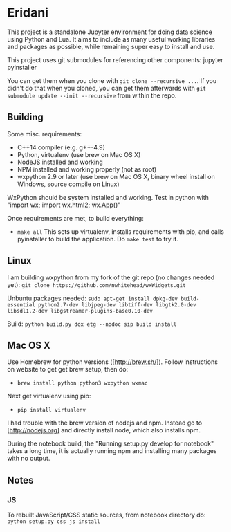 # Eridani

This project is a standalone Jupyter environment for doing data science
using Python and Lua. It aims to include as many useful working libraries
and packages as possible, while remaining super easy to install and use.

This project uses git submodules for referencing other components:
    jupyter
    pyinstaller

You can get them when you clone with `git clone --recursive ...`. If you
didn't do that when you cloned, you can get them afterwards with
`git submodule update --init --recursive` from within the repo.

## Building

Some misc. requirements:
* C++14 compiler (e.g. g++-4.9)
* Python, virtualenv (use brew on Mac OS X)
* NodeJS installed and working
* NPM installed and working properly (not as root)
* wxpython 2.9 or later (use brew on Mac OS X, binary wheel install on Windows, source compile on Linux)

WxPython should be system installed and working.
Test in python with "import wx; import wx.html2; wx.App()"

Once requirements are met, to build everything:
* `make all`
This sets up virtualenv, installs requirements with pip, and calls
pyinstaller to build the application. Do `make test` to try it.

## Linux

I am building wxpython from my fork of the git repo (no changes needed yet):
`git clone https://github.com/nwhitehead/wxWidgets.git`

Unbuntu packages needed:
`sudo apt-get install dpkg-dev build-essential python2.7-dev libjpeg-dev libtiff-dev libgtk2.0-dev libsdl1.2-dev libgstreamer-plugins-base0.10-dev`

Build:
`python build.py dox etg --nodoc sip build install`

## Mac OS X

Use Homebrew for python versions ([http://brew.sh/]). Follow instructions on website to
get get brew setup, then do:

* `brew install python python3 wxpython wxmac`

Next get virtualenv using pip:

* `pip install virtualenv`

I had trouble with the brew version of nodejs and npm. Instead go to [http://nodejs.org]
and directly install node, which also installs npm.

During the notebook build, the "Running setup.py develop for notebook" takes a long time, it
is actually running npm and installing many packages with no output.

## Notes

### JS

To rebuilt JavaScript/CSS static sources, from notebook directory do:
`python setup.py css js install`
